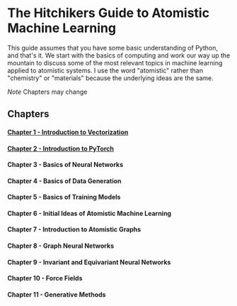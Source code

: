 # The Hitchikers Guide to Atomistic Machine Learning

This guide assumes that you have some basic understanding of Python, and that's it. We start with the basics of computing and work our way up the mountain to discuss some of the most relevant topics in machine learning applied to atomistic systems. I use the word "atomistic" rather than "chemistry" or "materials" because the underlying ideas are the same.

*Note* Chapters may change

## Chapters
#### [Chapter 1 - Introduction to Vectorization](https://github.com/kryczko/atomistic_machine_learning_guide/blob/main/Chapter%201%20-%20Introduction%20to%20Vectorization.md)
#### [Chapter 2 - Introduction to PyTorch](https://github.com/kryczko/atomistic_machine_learning_guide/blob/main/Chapter%202%20-%20Introduction%20to%20Pytorch.md)
#### Chapter 3 - Basics of Neural Networks
#### Chapter 4 - Basics of Data Generation
#### Chapter 5 - Basics of Training Models
#### Chapter 6 - Initial Ideas of Atomistic Machine Learning
#### Chapter 7 - Introduction to Atomistic Graphs
#### Chapter 8 - Graph Neural Networks
#### Chapter 9 - Invariant and Equivariant Neural Networks
#### Chapter 10 - Force Fields
#### Chapter 11 - Generative Methods


